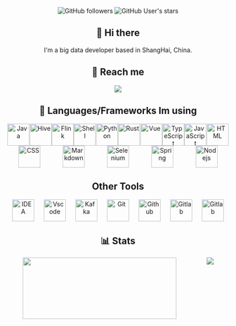 <div style="text-align:center">

![GitHub followers](https://img.shields.io/github/followers/rainbowatcher?style=flat-square)
![GitHub User's stars](https://img.shields.io/github/stars/rainbowatcher?style=flat-square)

## 👋 Hi there

I'm a big data developer based in ShangHai, China.

## 📲 Reach me

<div style="display: flex;flex-wrap: wrap;justify-content: space-around">  
  <a href="mailto:rainbow-w@qq.com?subject=Hello rainbowatcher, From Github" target="_blank">
  <img src="https://img.shields.io/badge/Email-blue?style=for-the-badge&logo=gmail" />
  </a>
</div>

## 🧰 Languages/Frameworks Im using

<div style="display: flex;flex-wrap: wrap;justify-content: space-around">  
  <img src="https://cdn.jsdelivr.net/gh/devicons/devicon/icons/java/java-original.svg" alt="Java" width="50" height="50"/>
  <img src="https://hive.apache.org/images/hive_logo_medium.jpg" alt="Hive" width="50" height="50"/>
  <img src="https://flink.apache.org/img/logo/png/100/flink_squirrel_100_color.png" alt="Flink" width="50" height="50"/>
  <img src="https://cdn.jsdelivr.net/gh/devicons/devicon/icons/bash/bash-original.svg" alt="Shell" width="50" height="50"/>
  <img src="https://cdn.jsdelivr.net/gh/devicons/devicon/icons/python/python-original.svg" alt="Python" width="50" height="50" />
  <img src="https://cdn.jsdelivr.net/gh/devicons/devicon/icons/rust/rust-plain.svg" alt="Rust" width="50" height="50"/>
  <img src="https://cdn.jsdelivr.net/gh/devicons/devicon/icons/vuejs/vuejs-original.svg" alt="Vue" width="50" height="50"/>
  <img src="https://cdn.jsdelivr.net/gh/devicons/devicon/icons/typescript/typescript-original.svg" alt="TypeScript" width="50" height="50"/>
  <img src="https://cdn.jsdelivr.net/gh/devicons/devicon/icons/javascript/javascript-original.svg" alt="JavaScript" width="50" height="50"/>
  <img src="https://cdn.jsdelivr.net/gh/devicons/devicon/icons/html5/html5-original.svg" alt="HTML" width="50" height="50"/>
  <img src="https://cdn.jsdelivr.net/gh/devicons/devicon/icons/css3/css3-original.svg" alt="CSS" width="50" height="50"/>
  <img src="https://cdn.jsdelivr.net/gh/devicons/devicon/icons/markdown/markdown-original.svg"  alt="Markdown" width="50" height="50"/>
  <img src="https://cdn.jsdelivr.net/gh/devicons/devicon/icons/selenium/selenium-original.svg"  alt="Selenium" width="50" height="50"/>
  <img src="https://cdn.jsdelivr.net/gh/devicons/devicon/icons/spring/spring-original.svg"  alt="Spring" width="50" height="50"/>
  <img src="https://cdn.jsdelivr.net/gh/devicons/devicon/icons/nodejs/nodejs-original-wordmark.svg"  alt="Nodejs" width="50" height="50"/>
</div>

## Other Tools

<div style="display: flex;flex-wrap: wrap;justify-content: space-around">  
  <img src="https://cdn.jsdelivr.net/gh/devicons/devicon/icons/intellij/intellij-original.svg"  alt="IDEA" width="50" height="50"/>
  <img src="https://cdn.jsdelivr.net/gh/devicons/devicon/icons/vscode/vscode-original.svg" alt="Vscode" width="50" height="50"/>
  <img src="https://cdn.jsdelivr.net/gh/devicons/devicon/icons/apachekafka/apachekafka-original.svg" alt="Kafka" width="50" height="50"/>
  <img src="https://cdn.jsdelivr.net/gh/devicons/devicon/icons/git/git-original.svg"  alt="Git" width="50" height="50"/>
  <img src="https://cdn.jsdelivr.net/gh/devicons/devicon/icons/github/github-original.svg"  alt="Github" width="50" height="50"/>
  <img src="https://cdn.jsdelivr.net/gh/devicons/devicon/icons/gitlab/gitlab-original.svg"  alt="Gitlab" width="50" height="50"/>
  <img src="https://cdn.apifox.cn/logo/apifox-logo-512.png"  alt="Gitlab" width="50" height="50"/>
</div>

## 📊 Stats

<div style="display: flex;flex-wrap: wrap;justify-content: space-around">  
  <img src="https://github-readme-stats.vercel.app/api?username=rainbowatcher&show_icons=true" width="350" height="140"/>
  <img src="https://github-readme-stats.vercel.app/api/top-langs/?username=rainbowatcher&layout=compact" />
</div>

<!-- [![trophy](https://github-profile-trophy.vercel.app/?username=rainbowatcher)](https://github.com/ryo-ma/github-profile-trophy) -->

</div>